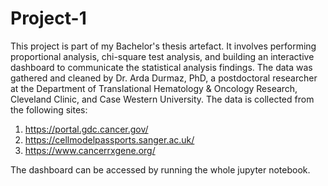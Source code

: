 # Project-1

This project is part of my Bachelor's thesis artefact. It involves performing proportional analysis, chi-square test analysis, and building an interactive dashboard to communicate the statistical analysis findings. 
The data was gathered and cleaned by Dr. Arda Durmaz, PhD, a postdoctoral researcher at the Department of Translational Hematology & Oncology Research, Cleveland Clinic, and Case Western University.
The data is collected from the following sites:
1. https://portal.gdc.cancer.gov/
2. https://cellmodelpassports.sanger.ac.uk/
3. https://www.cancerrxgene.org/

The dashboard can be accessed by running the whole jupyter notebook.
